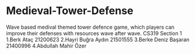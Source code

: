 # Medieval-Tower-Defense 
Wave based medival themed tower defence game, which players can improve their defenses with resources wave after wave.
CS319 Section 1
1.Berk Ataç 21200623 
2.Hayri Buğra Aydın 21501555 
3.Berke Deniz Başaran 21400996 
4.Abdullah Mahir Özer
